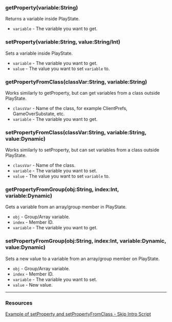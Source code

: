 ### getProperty(variable:String)
Returns a variable inside PlayState.

* `variable` - The variable you want to get.

### setProperty(variable:String, value:String/Int)
Sets a variable inside PlayState.

* `variable` - The variable you want to get.
* `value` - The value you want to set `variable` to.

### getPropertyFromClass(classVar:String, variable:String)
Works similarly to getProperty, but can get variables from a class outside PlayState.

* `classVar` - Name of the class, for example ClientPrefs, GameOverSubstate, etc.
* `variable` - The variable you want to get.

### setPropertyFromClass(classVar:String, variable:String, value:Dynamic)
Works similarly to setProperty, but can set variables from a class outside PlayState.

* `classVar` - Name of the class.
* `variable` - The variable you want to set.
* `value` - The value you want to set `variable` to.

### getPropertyFromGroup(obj:String, index:Int, variable:Dynamic)
Gets a variable from an array/group member in PlayState.

* `obj` - Group/Array variable.
* `index` - Member ID.
* `variable` - The variable you want to get.

### setPropertyFromGroup(obj:String, index:Int, variable:Dynamic, value:Dynamic)
Sets a new value to a variable from an array/group member on PlayState.

* `obj` - Group/Array variable.
* `index` - Member ID.
* `variable` - The variable you want to set.
* `value` - New value.
***

### Resources
[Example of setProperty and setPropertyFromClass - Skip Intro Script](https://cdn.discordapp.com/attachments/1013221526490857482/1044585036915167252/skipIntro.lua)